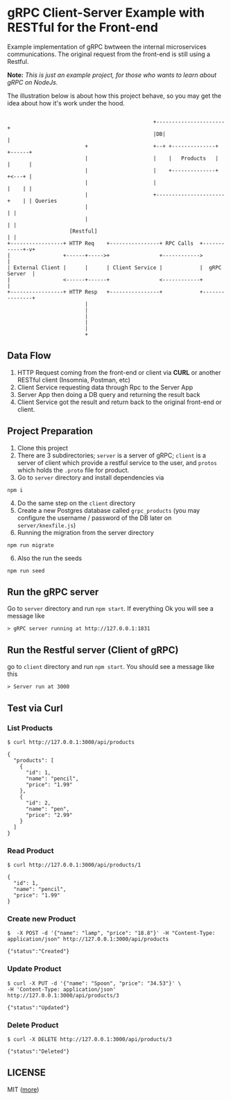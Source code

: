 # gRPC Client-Server Example with RESTful for the Front-end

Example implementation of gRPC bwtween the internal microservices communications. The original request from the front-end is still using a Restful.

**Note:**
*This is just an example project, for those who wants to learn about gRPC on NodeJs.*

The illustration below is about how this project behave, so you may get the idea about how it's work under the hood.
```

                                               +----------------------+
                                               |DB|                   |
                         +                     +--+ +--------------+  +------+
                         |                     |    |   Products   |  |      |
                         |                     |    +--------------+  +<---+ |
                         |                     |                      |    | |
                         |                     +----------------------+    | | Queries
                         |                                                 | |
                         |                                                 | |
                    [Restful]                                              | |
+-----------------+ HTTP Req    +----------------+ RPC Calls  +------------+-v+
|                 +------+----->+                +------------>               |
| External Client |      |      | Client Service |            |  gRPC Server  |
|                 <------+------+                <------------+               |
+-----------------+ HTTP Resp   +----------------+            +---------------+
                         |
                         |
                         |
                         |
                         |
                         +

```

## Data Flow
1. HTTP Request coming from the front-end or client via **CURL** or another RESTful client (Insomnia, Postman, etc)
2. Client Service requesting data through Rpc to the Server App
3. Server App then doing a DB query and returning the result back
4. Client Service got the result and return back to the original front-end or client.

## Project Preparation
1. Clone this project
2. There are 3 subdirectories; `server` is a server of gRPC; `client` is a server of client which provide a restful service to the user, and `protos` which holds the `.proto` file for product.
3. Go to `server` directory and install dependencies via 
```
npm i
```

4. Do the same step on the `client` directory
5. Create a new Postgres database called `grpc_products` (you may configure the username / password of the DB later on `server/knexfile.js`)
5. Running the migration from the server directory
```
npm run migrate
```

6. Also the run the seeds 
```
npm run seed
```

## Run the gRPC server
Go to `server` directory and run `npm start`. If everything Ok you will see a message like
```
> gRPC server running at http://127.0.0.1:1831

```
## Run the Restful server (Client of gRPC)
go to `client` directory and run `npm start`. You should see a message like this
```
> Server run at 3000
```

## Test via Curl
### List Products
```
$ curl http://127.0.0.1:3000/api/products 

{
  "products": [
    {
      "id": 1,
      "name": "pencil",
      "price": "1.99"
    },
    {
      "id": 2,
      "name": "pen",
      "price": "2.99"
    }
  ]
}
```

### Read Product
```
$ curl http://127.0.0.1:3000/api/products/1

{
  "id": 1,
  "name": "pencil",
  "price": "1.99"
}
```

### Create new Product

```
$  -X POST -d '{"name": "lamp", "price": "18.8"}' -H "Content-Type: application/json" http://127.0.0.1:3000/api/products

{"status":"Created"}
```

### Update Product
```
$ curl -X PUT -d '{"name": "Spoon", "price": "34.53"}' \
-H 'Content-Type: application/json' http://127.0.0.1:3000/api/products/3

{"status":"Updated"}
```

### Delete Product
```
$ curl -X DELETE http://127.0.0.1:3000/api/products/3

{"status":"Deleted"}
```

## LICENSE 
MIT ([more](LICENSE))
